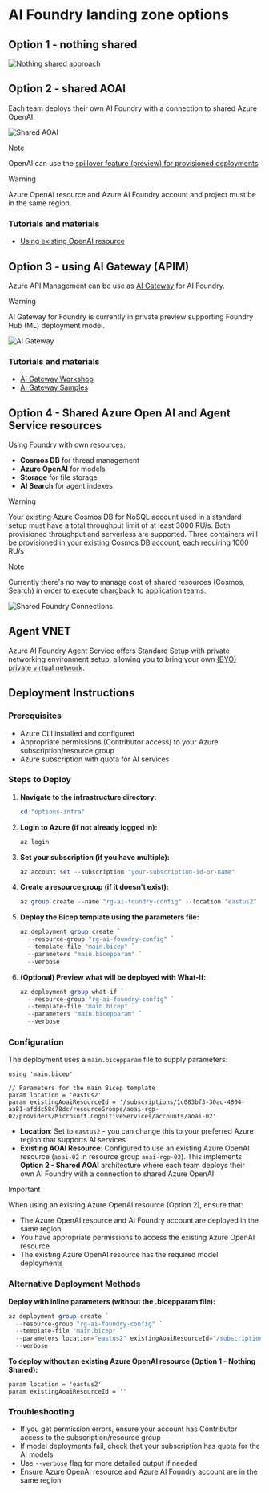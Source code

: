 # AI Foundry landing zone options

## Option 1 - nothing shared
 ![Nothing shared approach](./Resources/1-nothing_shared.png)
 
## Option 2 - shared AOAI

Each team deploys their own AI Foundry with a connection to shared Azure OpenAI.

 ![Shared AOAI](./Resources/2-shared-models.png)

> [!NOTE]
> OpenAI can use the [spillover feature (preview) for provisioned deployments](https://learn.microsoft.com/en-us/azure/ai-services/openai/how-to/spillover-traffic-management
)

> [!WARNING]
> Azure OpenAI resource and Azure AI Foundry account and project must be in the same region.

### Tutorials and materials

* [Using existing OpenAI resource](https://learn.microsoft.com/en-us/azure/ai-foundry/agents/how-to/use-your-own-resources#basic-agent-setup-use-an-existing-azure-openai-resource)

## Option 3 - using AI Gateway (APIM)

Azure API Management can be use as [AI Gateway](https://learn.microsoft.com/en-us/azure/api-management/genai-gateway-capabilities) for AI Foundry.

> [!WARNING]
> AI Gateway for Foundry is currently in private preview supporting Foundry Hub (ML) deployment model.

 ![AI Gateway](./Resources/3-shared-apim.png)

### Tutorials and materials

* [AI Gateway Workshop](https://azure-samples.github.io/AI-Gateway/)
* [AI Gateway Samples](https://github.com/Azure-Samples/ai-gateway)
 
## Option 4 - Shared Azure Open AI and Agent Service resources

Using Foundry with own resources:
 
* **Cosmos DB** for thread management
* **Azure OpenAI** for models
* **Storage** for file storage
* **AI Search** for agent indexes

> [!WARNING]
> Your existing Azure Cosmos DB for NoSQL account used in a standard setup must have a total throughput limit of at least 3000 RU/s. Both provisioned throughput and serverless are supported.
> Three containers will be provisioned in your existing Cosmos DB account, each requiring 1000 RU/s

> [!NOTE]
> Currently there's no way to manage cost of shared resources (Cosmos, Search) in order to execute chargback to application teams.

![Shared Foundry Connections](./Resources/4-shared-foundry-connections.png)


 ## Agent VNET

 Azure AI Foundry Agent Service offers Standard Setup with private networking environment setup, allowing you to bring your own [(BYO) private virtual network](https://learn.microsoft.com/en-us/azure/ai-foundry/agents/how-to/virtual-networks).

## Deployment Instructions

### Prerequisites

* Azure CLI installed and configured
* Appropriate permissions (Contributor access) to your Azure subscription/resource group
* Azure subscription with quota for AI services

### Steps to Deploy

1. **Navigate to the infrastructure directory:**

   ```powershell
   cd "options-infra"
   ```

2. **Login to Azure (if not already logged in):**

   ```powershell
   az login
   ```

3. **Set your subscription (if you have multiple):**

   ```powershell
   az account set --subscription "your-subscription-id-or-name"
   ```

4. **Create a resource group (if it doesn't exist):**

   ```powershell
   az group create --name "rg-ai-foundry-config" --location "eastus2"
   ```

5. **Deploy the Bicep template using the parameters file:**

   ```powershell
   az deployment group create `
     --resource-group "rg-ai-foundry-config" `
     --template-file "main.bicep" `
     --parameters "main.bicepparam" `
     --verbose
   ```

6. **(Optional) Preview what will be deployed with What-If:**

   ```powershell
   az deployment group what-if `
     --resource-group "rg-ai-foundry-config" `
     --template-file "main.bicep" `
     --parameters "main.bicepparam" `
     --verbose
   ```

### Configuration

The deployment uses a `main.bicepparam` file to supply parameters:

```bicep-params
using 'main.bicep'

// Parameters for the main Bicep template
param location = 'eastus2'
param existingAoaiResourceId = '/subscriptions/1c083bf3-30ac-4804-aa81-afddc58c78dc/resourceGroups/aoai-rgp-02/providers/Microsoft.CognitiveServices/accounts/aoai-02'
```

* **Location**: Set to `eastus2` - you can change this to your preferred Azure region that supports AI services
* **Existing AOAI Resource**: Configured to use an existing Azure OpenAI resource (`aoai-02` in resource group `aoai-rgp-02`). This implements **Option 2 - Shared AOAI** architecture where each team deploys their own AI Foundry with a connection to shared Azure OpenAI

> [!IMPORTANT]
> When using an existing Azure OpenAI resource (Option 2), ensure that:
>
> * The Azure OpenAI resource and AI Foundry account are deployed in the same region
> * You have appropriate permissions to access the existing Azure OpenAI resource
> * The existing Azure OpenAI resource has the required model deployments

### Alternative Deployment Methods

**Deploy with inline parameters (without the .bicepparam file):**

```powershell
az deployment group create `
  --resource-group "rg-ai-foundry-config" `
  --template-file "main.bicep" `
  --parameters location="eastus2" existingAoaiResourceId="/subscriptions/1c083bf3-30ac-4804-aa81-afddc58c78dc/resourceGroups/aoai-rgp-02/providers/Microsoft.CognitiveServices/accounts/aoai-02" `
  --verbose
```

**To deploy without an existing Azure OpenAI resource (Option 1 - Nothing Shared):**

```bicep-params
param location = 'eastus2'
param existingAoaiResourceId = ''
```

### Troubleshooting

* If you get permission errors, ensure your account has Contributor access to the subscription/resource group
* If model deployments fail, check that your subscription has quota for the AI models
* Use `--verbose` flag for more detailed output if needed
* Ensure Azure OpenAI resource and Azure AI Foundry account are in the same region
